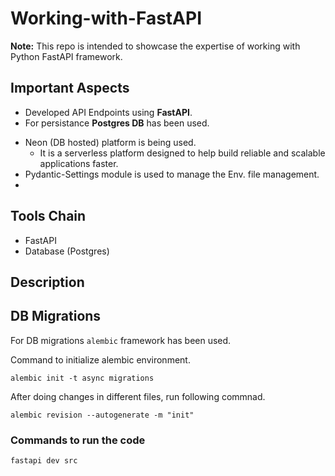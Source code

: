 # Working-with-FastAPI

**Note:** This repo is intended to showcase the expertise of working with Python FastAPI framework. 

## Important Aspects
- Developed API Endpoints using **FastAPI**.
- For persistance **Postgres DB** has been used.
<!-- - DB integration has been done using ORM and Alchamy  -->
- Neon (DB hosted) platform is being used.
    - It is a serverless platform designed to help build reliable and scalable applications faster.
- Pydantic-Settings module is used to manage the Env. file management.
-  

## Tools Chain
- FastAPI
- Database (Postgres)

## Description


## DB Migrations 

For DB migrations `alembic` framework has been used. 

Command to initialize alembic environment.
```
alembic init -t async migrations 
```

After doing changes in different files, run following commnad. 
```
alembic revision --autogenerate -m "init"
```


### Commands to run the code

```
fastapi dev src
```

